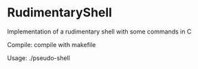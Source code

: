 # RudimentaryShell
 Implementation of a rudimentary shell with some commands in C
 
 Compile: compile with makefile
 
 Usage: ./pseudo-shell
